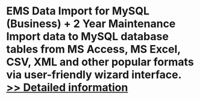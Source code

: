 # EMS Data Import for MySQL (Business) + 2 Year Maintenance<br />Import data to MySQL database tables from MS Access, MS Excel, CSV, XML and other popular formats via user-friendly wizard interface.<br />[>> Detailed information](https://secure.shareit.com/shareit/product.html?productid=300067867&affiliateid=200057808)